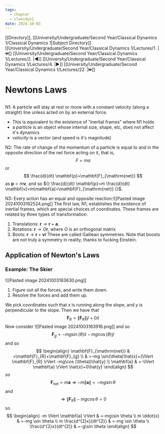 ```yaml
---
tags:
  - chapter
  - classdyn1
date: 2024-10-03
---
```

[[Directory]], [[University/Undergraduate/Second Year/Classical Dynamics 1/Classical Dynamics 1|Subject Directory]]
[[University/Undergraduate/Second Year/Classical Dynamics 1/Lectures/1. |🞀🞀]] [[University/Undergraduate/Second Year/Classical Dynamics 1/Lectures/2. |◀]] [[University/Undergraduate/Second Year/Classical Dynamics 1/Lectures/4. |▶]] [[University/Undergraduate/Second Year/Classical Dynamics 1/Lectures/22. |🞂🞂]]
# Newtons Laws
## 
###
N1: A particle will stay at rest or move with a constant velocity (along a straight) line unless acted on by an external force. 
- This is equivalent to the existence of "inertial frames" where N1 holds
- a *particle* is an object whose internal size, shape, etc, does not affect it's dynamics
- *velocity* is a vector (and speed is it's magnitude)

N2: The rate of change of the momentum of a particle is equal to and in the opposite direction of the net force acting on it, that is, 
$$
F=ma
$$
or
$$
\frac{d}{dt} \mathbf{p}=\mathbf{F}_{\mathrm{net}}
$$
as ${} \mathbf{p}=m\mathbf{v} {}$, and so ${} \frac{d}{dt} \mathbf{p}=m \frac{d}{dt} \mathbf{v}=m\mathbf{a}=\mathbf{F}_{\mathrm{net}} {}$.

N3: Every action has an equal and opposite reaction:![[Pasted image 20241003162524.png]]
The first law, N1, establishes the existence of inertial frames, which are special choices of coordinates. These frames are related by three types of transformation:
1) Translations: ${} \mathbf{r} \to{}\mathbf{r}+\mathbf{a} {}$. 
2) Rotations: ${} \mathbf{r} \to{}O\mathbf{r} {}$, where $O$ is an orthogonal matrix
3) Boots: ${} \mathbf{r}\to{}\mathbf{r}+\mathbf{v}t {}$
These are called Galilean symmetries. Note that boosts are not truly a symmetry in reality, thanks to fucking Einstein. 
## Application of Newton's Laws
### Example: The Skier
![[Pasted image 20241003163630.png]]
1) Figure out all the forces, and write them down. 
2) Resolve the forces and add them up. 

We pick coordinates such that $x$ is running along the slope, and $y {}$ is perpendicular to the slope. Then we have that
$$
\mathbf{F}_{R}=\lVert \mathbf{F}_{R} \rVert \hat{y}+0\hat{x}
$$
Now consider
![[Pasted image 20241003163918.png]]
and so 
$$
\mathbf{F}_{g}=-mg\sin (\theta) \hat{x}-mg \cos  (\theta) \hat{y}
$$
and so
$$
\begin{align}
\mathbf{F}_{\mathrm{net}} & =\mathbf{F}_{R}+\mathbf{F}_{g} \\
  & =-mg \sin(\theta)\hat{x}+(\lVert \mathbf{F}_{R} \rVert -mg\cos (\theta))\hat{y} \\
\mathbf{a} & =-\lVert \mathbf{a} \rVert \hat{x}+0\hat{y}
\end{align}
$$
so
$$
\mathbf{F}_{\mathrm{net}}=m\mathbf{a}\Rightarrow -m \lVert \mathbf{a} \rVert =-mg\sin \theta
$$
and 
$$
\Rightarrow \lVert \mathbf{F}_{R} \rVert -mg\cos \theta=0
$$
so
$$
\begin{align}
 -m \lVert \mathbf{a} \rVert & =-mg\sin \theta   \\
 m \ddot{x} & =-mg \sin \theta \\
 m \frac{d^{2}x}{dt^{2}}  & =-mg \sin \theta \\
 \frac{d^{2}x}{dt^{2}}  & =-g\sin \theta  
 \end{align}
$$
